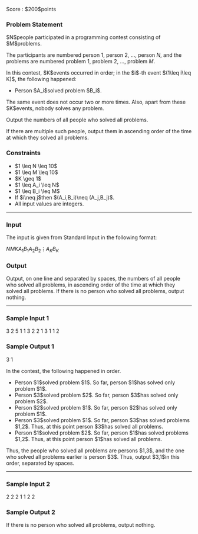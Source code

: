
<div>

<span>

<span>

<p>
Score : $200$points
</p>

<div>

<section>

### **Problem Statement**

<p>
$N$people participated in a programming contest consisting of $M$problems.

The participants are numbered person $1$, person $2$, $\ldots$, person $N$, and the problems are numbered problem $1$, problem $2$, $\ldots$, problem $M$.
</p>

<p>
In this contest, $K$events occurred in order; in the $i$-th event $(1\leq i\leq K)$, the following happened:
</p>

<ul>

<li>
Person $A_i$solved problem $B_i$.
</li>

</ul>

<p>
The same event does not occur two or more times.
Also, apart from these $K$events, nobody solves any problem.
</p>

<p>
Output the numbers of all people who solved all problems.

If there are multiple such people, output them in ascending order of the time at which they solved all problems.
</p>

</section>

</div>

<div>

<section>

### **Constraints**

<ul>

<li>
$1 \leq N \leq 10$
</li>

<li>
$1 \leq M \leq 10$
</li>

<li>
$K \geq 1$
</li>

<li>
$1 \leq A_i \leq N$
</li>

<li>
$1 \leq B_i \leq M$
</li>

<li>
If $i\neq j$then $(A_i,B_i)\neq (A_j,B_j)$.
</li>

<li>
All input values are integers.
</li>

</ul>

</section>

</div>

---

<div>

<div>

<section>

### **Input**

<p>
The input is given from Standard Input in the following format:
</p>

<div>

$N$$M$$K$$A_1$$B_1$$A_2$$B_2$$\vdots$$A_K$$B_K$
</div>

</section>

</div>

<div>

<section>

### **Output**

<p>
Output, on one line and separated by spaces, the numbers of all people who solved all problems, in ascending order of the time at which they solved all problems.
If there is no person who solved all problems, output nothing.
</p>

</section>

</div>

</div>

---

<div>

<section>

### **Sample Input 1**

<div>

3 2 5
1 1
3 2
2 1
3 1
1 2

</div>

</section>

</div>

<div>

<section>

### **Sample Output 1**

<div>

3 1

</div>

<p>
In the contest, the following happened in order.
</p>

<ul>

<li>
Person $1$solved problem $1$. So far, person $1$has solved only problem $1$.
</li>

<li>
Person $3$solved problem $2$. So far, person $3$has solved only problem $2$.
</li>

<li>
Person $2$solved problem $1$. So far, person $2$has solved only problem $1$.
</li>

<li>
Person $3$solved problem $1$. So far, person $3$has solved problems $1,2$. Thus, at this point person $3$has solved all problems.
</li>

<li>
Person $1$solved problem $2$. So far, person $1$has solved problems $1,2$. Thus, at this point person $1$has solved all problems.
</li>

</ul>

<p>
Thus, the people who solved all problems are persons $1,3$, and the one who solved all problems earlier is person $3$.
Thus, output $3,1$in this order, separated by spaces.
</p>

</section>

</div>

---

<div>

<section>

### **Sample Input 2**

<div>

2 2 2
1 1
2 2

</div>

</section>

</div>

<div>

<section>

### **Sample Output 2**

<div>


</div>

<p>
If there is no person who solved all problems, output nothing.
</p>

</section>

</div>

</span>

</span>

</div>
